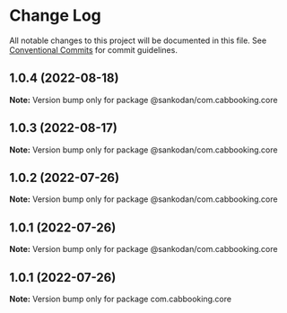 # Change Log

All notable changes to this project will be documented in this file.
See [Conventional Commits](https://conventionalcommits.org) for commit guidelines.

## 1.0.4 (2022-08-18)

**Note:** Version bump only for package @sankodan/com.cabbooking.core





## 1.0.3 (2022-08-17)

**Note:** Version bump only for package @sankodan/com.cabbooking.core





## 1.0.2 (2022-07-26)

**Note:** Version bump only for package @sankodan/com.cabbooking.core





## 1.0.1 (2022-07-26)

**Note:** Version bump only for package @sankodan/com.cabbooking.core





## 1.0.1 (2022-07-26)

**Note:** Version bump only for package com.cabbooking.core
